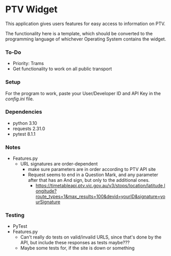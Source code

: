 # PTV Widget
This application gives users features for easy access to information on PTV. 

The functionality here is a template, which should be converted to the programming language of whichever Operating System contains the widget.

### To-Do
- Priority: Trams
- Get functionality to work on all public transport

### Setup
For the program to work, paste your User/Developer ID and API Key in the *config.ini* file. 

### Dependencies
- python 3.10
- requests 2.31.0
- pytest 8.1.1

### Notes
- Features.py
  - URL signatures are order-dependent
    - make sure parameters are in order according to PTV API site
    - Request seems to end in a Question Mark, and any parameter after that has an And sign, but only to the additional ones.
      - https://timetableapi.ptv.vic.gov.au/v3/stops/location/latitude,longitude?route_types=1&max_results=100&devid=yourID&signature=yourSignature


### Testing
- PyTest
- Features.py
  - Can't really do tests on valid/invalid URLS, since that's done by the API, but include these responses as tests maybe???
  - Maybe some tests for, if the site is down or something